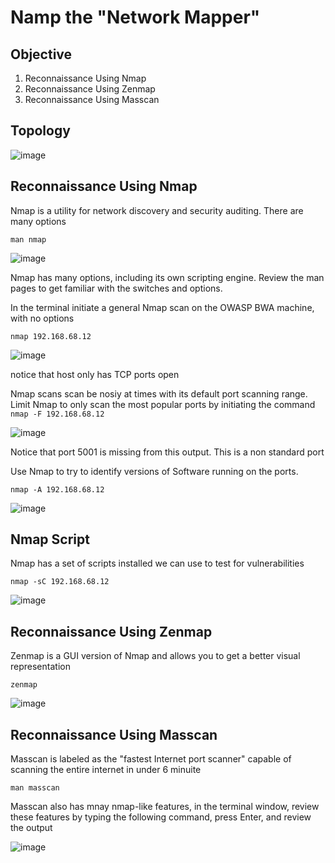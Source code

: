 # Namp the "Network Mapper"

## Objective

1. Reconnaissance Using Nmap
2. Reconnaissance Using Zenmap 
3. Reconnaissance Using Masscan 

## Topology

![image](https://user-images.githubusercontent.com/79100627/195123374-e0fb9004-40fc-425a-acc9-91e901322a40.png)

## Reconnaissance Using Nmap 

Nmap is a utility for network discovery and security auditing. There are many options 

```man nmap```

![image](https://user-images.githubusercontent.com/79100627/195123903-dd7e7a49-9794-4d6b-becd-0460e4099d15.png)

Nmap has many options, including its own scripting engine. Review the man pages to get familiar with the switches and options. 

In the terminal initiate a general Nmap scan on the OWASP BWA machine, with no options

```nmap 192.168.68.12```

![image](https://user-images.githubusercontent.com/79100627/195124413-d92c9000-44fd-42ef-9093-318fcb46e985.png)

notice that host only has TCP ports open 

Nmap scans scan be nosiy at times with its default port scanning range. Limit Nmap to only scan the most popular ports by initiating the command 
```nmap -F 192.168.68.12```

![image](https://user-images.githubusercontent.com/79100627/195124846-649bd7a2-a137-429e-a0a0-28e89a64db43.png)

Notice that port 5001 is missing from this output. This is a non standard port 

Use Nmap to try to identify versions of Software running on the ports. 

```nmap -A 192.168.68.12```

![image](https://user-images.githubusercontent.com/79100627/195126196-9f3da290-8eb1-4e28-89e7-4567f2cd2c5e.png)

## Nmap Script 

Nmap has a set of scripts installed we can use to test for vulnerabilities 

```nmap -sC 192.168.68.12```

![image](https://user-images.githubusercontent.com/79100627/195126949-62e430e8-c0f9-469b-ae41-efa79a6d2e9c.png)

## Reconnaissance Using Zenmap 

Zenmap is a GUI version of Nmap and allows you to get a better visual representation 

```zenmap```

![image](https://user-images.githubusercontent.com/79100627/195127377-1e47a45e-28c3-4112-b02e-f3129bf73f58.png)


## Reconnaissance Using Masscan 

Masscan is labeled as the "fastest Internet port scanner" capable of scanning the entire internet in under 6 minuite 

```man masscan``` 

Masscan also has mnay nmap-like features, in the terminal window, review these features by typing the following command, press Enter, and review the output

![image](https://user-images.githubusercontent.com/79100627/195130840-87d865a9-bc9d-43d6-916a-b1a352dc6a0b.png)
